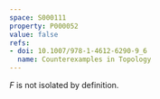 ```yaml
---
space: S000111
property: P000052
value: false
refs:
- doi: 10.1007/978-1-4612-6290-9_6
  name: Counterexamples in Topology
---
```


$F$ is not isolated by definition.

